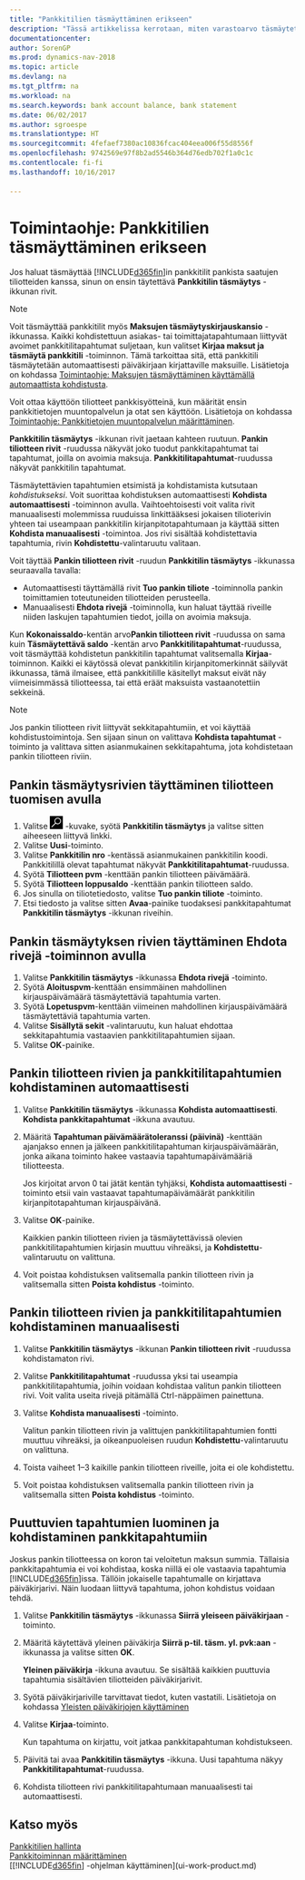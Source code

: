 ```yaml
---
title: "Pankkitilien täsmäyttäminen erikseen"
description: "Tässä artikkelissa kerrotaan, miten varastoarvo täsmäytetään pääkirjanpidon kanssa."
documentationcenter: 
author: SorenGP
ms.prod: dynamics-nav-2018
ms.topic: article
ms.devlang: na
ms.tgt_pltfrm: na
ms.workload: na
ms.search.keywords: bank account balance, bank statement
ms.date: 06/02/2017
ms.author: sgroespe
ms.translationtype: HT
ms.sourcegitcommit: 4fefaef7380ac10836fcac404eea006f55d8556f
ms.openlocfilehash: 9742569e97f8b2ad5546b364d76edb702f1a0c1c
ms.contentlocale: fi-fi
ms.lasthandoff: 10/16/2017

---
```

# <a name="how-to-reconcile-bank-accounts-separately"></a>Toimintaohje: Pankkitilien täsmäyttäminen erikseen
Jos haluat täsmäyttää [!INCLUDE[d365fin](includes/d365fin_md.md)]in pankkitilit pankista saatujen tiliotteiden kanssa, sinun on ensin täytettävä **Pankkitilin täsmäytys** -ikkunan rivit.

> [!NOTE]  
>   Voit täsmäyttää pankkitilit myös **Maksujen täsmäytyskirjauskansio** -ikkunassa. Kaikki kohdistettuun asiakas- tai toimittajatapahtumaan liittyvät avoimet pankkitilitapahtumat suljetaan, kun valitset **Kirjaa maksut ja täsmäytä pankkitili** -toiminnon. Tämä tarkoittaa sitä, että pankkitili täsmäytetään automaattisesti päiväkirjaan kirjattaville maksuille. Lisätietoja on kohdassa [Toimintaohje: Maksujen täsmäyttäminen käyttämällä automaattista kohdistusta](receivables-how-reconcile-payments-auto-application.md).

Voit ottaa käyttöön tiliotteet pankkisyötteinä, kun määrität ensin pankkitietojen muuntopalvelun ja otat sen käyttöön. Lisätietoja on kohdassa [Toimintaohje: Pankkitietojen muuntopalvelun määrittäminen](bank-how-setup-bank-data-conversion-service.md).

**Pankkitilin täsmäytys** -ikkunan rivit jaetaan kahteen ruutuun. **Pankin tiliotteen rivit** -ruudussa näkyvät joko tuodut pankkitapahtumat tai tapahtumat, joilla on avoimia maksuja. **Pankkitilitapahtumat**-ruudussa näkyvät pankkitilin tapahtumat.

Täsmäytettävien tapahtumien etsimistä ja kohdistamista kutsutaan *kohdistukseksi*. Voit suorittaa kohdistuksen automaattisesti **Kohdista automaattisesti** -toiminnon avulla. Vaihtoehtoisesti voit valita rivit manuaalisesti molemmissa ruuduissa linkittääksesi jokaisen tilioterivin yhteen tai useampaan pankkitilin kirjanpitotapahtumaan ja käyttää sitten **Kohdista manuaalisesti** -toimintoa. Jos rivi sisältää kohdistettavia tapahtumia, rivin **Kohdistettu**-valintaruutu valitaan.

Voit täyttää **Pankin tiliotteen rivit** -ruudun **Pankkitilin täsmäytys** -ikkunassa seuraavalla tavalla:

* Automaattisesti täyttämällä rivit **Tuo pankin tiliote** -toiminnolla pankin toimittamien toteutuneiden tiliotteiden perusteella.
* Manuaalisesti **Ehdota rivejä** -toiminnolla, kun haluat täyttää riveille niiden laskujen tapahtumien tiedot, joilla on avoimia maksuja.

Kun **Kokonaissaldo**-kentän arvo**Pankin tiliotteen rivit** -ruudussa on sama kuin **Täsmäytettävä saldo** -kentän arvo **Pankkitilitapahtumat**-ruudussa, voit täsmäyttää kohdistetun pankkitilin tapahtumat valitsemalla **Kirjaa**-toiminnon. Kaikki ei käytössä olevat pankkitilin kirjanpitomerkinnät säilyvät ikkunassa, tämä ilmaisee, että pankkitilille käsitellyt maksut eivät näy viimeisimmässä tiliotteessa, tai että eräät maksuista vastaanotettiin sekkeinä.

> [!NOTE]  
>   Jos pankin tiliotteen rivit liittyvät sekkitapahtumiin, et voi käyttää kohdistustoimintoja. Sen sijaan sinun on valittava **Kohdista tapahtumat** -toiminto ja valittava sitten asianmukainen sekkitapahtuma, jota kohdistetaan pankin tiliotteen riviin.

## <a name="to-fill-bank-reconciliation-lines-by-importing-a-bank-statement"></a>Pankin täsmäytysrivien täyttäminen tiliotteen tuomisen avulla
1. Valitse ![Etsi sivu tai raportti](media/ui-search/search_small.png "Etsi sivu tai raportti -kuvake") -kuvake, syötä **Pankkitilin täsmäytys** ja valitse sitten aiheeseen liittyvä linkki.
2. Valitse **Uusi**-toiminto.
3. Valitse **Pankkitilin nro** -kentässä asianmukainen pankkitilin koodi. Pankkitilillä olevat tapahtumat näkyvät **Pankkitilitapahtumat**-ruudussa.
4. Syötä **Tiliotteen pvm** -kenttään pankin tiliotteen päivämäärä.
5. Syötä **Tiliotteen loppusaldo** -kenttään pankin tiliotteen saldo.
6. Jos sinulla on tiliotetiedosto, valitse **Tuo pankin tiliote** -toiminto.
7. Etsi tiedosto ja valitse sitten **Avaa**-painike tuodaksesi pankkitapahtumat **Pankkitilin täsmäytys** -ikkunan riveihin.

## <a name="to-fill-bank-reconciliation-lines-with-the-suggest-lines-function"></a>Pankin täsmäytyksen rivien täyttäminen Ehdota rivejä -toiminnon avulla
1. Valitse **Pankkitilin täsmäytys** -ikkunassa **Ehdota rivejä** -toiminto.
2. Syötä **Aloituspvm**-kenttään ensimmäinen mahdollinen kirjauspäivämäärä täsmäytettäviä tapahtumia varten.
3. Syötä **Lopetuspvm**-kenttään viimeinen mahdollinen kirjauspäivämäärä täsmäytettäviä tapahtumia varten.
4. Valitse **Sisällytä sekit** -valintaruutu, kun haluat ehdottaa sekkitapahtumia vastaavien pankkitilitapahtumien sijaan.
5. Valitse **OK**-painike.

## <a name="to-match-bank-statement-lines-with-bank-account-ledger-entries-automatically"></a>Pankin tiliotteen rivien ja pankkitilitapahtumien kohdistaminen automaattisesti
1. Valitse **Pankkitilin täsmäytys** -ikkunassa **Kohdista automaattisesti**. **Kohdista pankkitapahtumat** -ikkuna avautuu.
2. Määritä **Tapahtuman päivämäärätoleranssi (päivinä)** -kenttään ajanjakso ennen ja jälkeen pankkitilitapahtuman kirjauspäivämäärän, jonka aikana toiminto hakee vastaavia tapahtumapäivämääriä tiliotteesta.

    Jos kirjoitat arvon 0 tai jätät kentän tyhjäksi, **Kohdista automaattisesti** -toiminto etsii vain vastaavat tapahtumapäivämäärät pankkitilin kirjanpitotapahtuman kirjauspäivänä.
3. Valitse **OK**-painike.

    Kaikkien pankin tiliotteen rivien ja täsmäytettävissä olevien pankkitilitapahtumien kirjasin muuttuu vihreäksi, ja **Kohdistettu**-valintaruutu on valittuna.
4. Voit poistaa kohdistuksen valitsemalla pankin tiliotteen rivin ja valitsemalla sitten **Poista kohdistus** -toiminto.

## <a name="to-match-bank-statement-lines-with-bank-account-ledger-entries-manually"></a>Pankin tiliotteen rivien ja pankkitilitapahtumien kohdistaminen manuaalisesti
1. Valitse **Pankkitilin täsmäytys** -ikkunan **Pankin tiliotteen rivit** -ruudussa kohdistamaton rivi.
2. Valitse **Pankkitilitapahtumat** -ruudussa yksi tai useampia pankkitilitapahtumia, joihin voidaan kohdistaa valitun pankin tiliotteen rivi. Voit valita useita rivejä pitämällä Ctrl-näppäimen painettuna.
3. Valitse **Kohdista manuaalisesti** -toiminto.

    Valitun pankin tiliotteen rivin ja valittujen pankkitilitapahtumien fontti muuttuu vihreäksi, ja oikeanpuoleisen ruudun **Kohdistettu**-valintaruutu on valittuna.
4. Toista vaiheet 1–3 kaikille pankin tiliotteen riveille, joita ei ole kohdistettu.
5. Voit poistaa kohdistuksen valitsemalla pankin tiliotteen rivin ja valitsemalla sitten **Poista kohdistus** -toiminto.

## <a name="to-create-missing-ledger-entries-to-match-bank-transactions-with"></a>Puuttuvien tapahtumien luominen ja kohdistaminen pankkitapahtumiin
Joskus pankin tiliotteessa on koron tai veloitetun maksun summia. Tällaisia pankkitapahtumia ei voi kohdistaa, koska niillä ei ole vastaavia tapahtumia [!INCLUDE[d365fin](includes/d365fin_md.md)]issa. Tällöin jokaiselle tapahtumalle on kirjattava päiväkirjarivi. Näin luodaan liittyvä tapahtuma, johon kohdistus voidaan tehdä.

1. Valitse **Pankkitilin täsmäytys** -ikkunassa **Siirrä yleiseen päiväkirjaan** -toiminto.  
2. Määritä käytettävä yleinen päiväkirja **Siirrä p-til. täsm. yl. pvk:aan** -ikkunassa ja valitse sitten **OK**.

    **Yleinen päiväkirja** -ikkuna avautuu. Se sisältää kaikkien puuttuvia tapahtumia sisältävien tiliotteiden päiväkirjarivit.
3. Syötä päiväkirjariville tarvittavat tiedot, kuten vastatili. Lisätietoja on kohdassa [Yleisten päiväkirjojen käyttäminen](ui-work-general-journals.md)  
4. Valitse **Kirjaa**-toiminto.

    Kun tapahtuma on kirjattu, voit jatkaa pankkitapahtuman kohdistukseen.
5. Päivitä tai avaa **Pankkitilin täsmäytys** -ikkuna. Uusi tapahtuma näkyy **Pankkitilitapahtumat**-ruudussa.
6. Kohdista tiliotteen rivi pankkitilitapahtumaan manuaalisesti tai automaattisesti.

## <a name="see-also"></a>Katso myös
[Pankkitilien hallinta](bank-manage-bank-accounts.md)  
[Pankkitoiminnan määrittäminen](bank-setup-banking.md)  
[[!INCLUDE[d365fin](includes/d365fin_md.md)] -ohjelman käyttäminen](ui-work-product.md)

